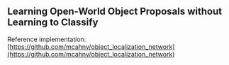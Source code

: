 ## Learning Open-World Object Proposals without Learning to Classify

Reference implementation: [https://github.com/mcahny/object_localization_network](https://github.com/mcahny/object_localization_network)
